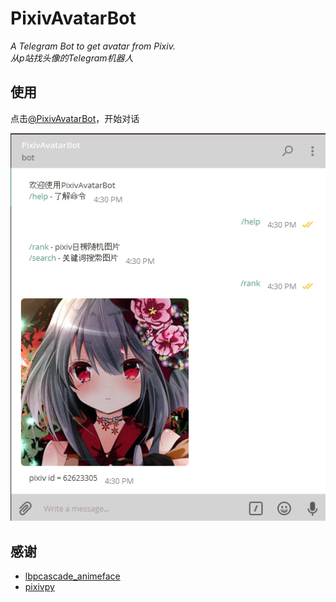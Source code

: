# PixivAvatarBot

*A Telegram Bot to get avatar from Pixiv.*    
*从p站找头像的Telegram机器人*

## 使用

点击[@PixivAvatarBot](https://telegram.me/PixivAvatarBot)，开始对话

![例子](https://raw.githubusercontent.com/kophy/PixivAvatarBot/master/img/example.png?token=AP1Bb9rghjDn7w3VdQgNznIjYGJqJJS0ks5ZD67owA%3D%3D)

## 感谢

- [lbpcascade_animeface](https://github.com/nagadomi/lbpcascade_animeface)
- [pixivpy](https://github.com/upbit/pixivpy)
